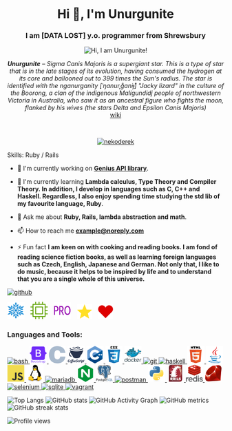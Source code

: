 <h1 align="center">Hi 👋, I'm Unurgunite</h1>
<h3 align="center">I am [DATA LOST] y.o. programmer from Shrewsbury</h3>

<p align="center">
  <img src="https://i.postimg.cc/d0JpxGnc/CXBTC1-T-RYzx-DVy9b3-Fa-Zg-5.jpg" alt="Hi, I am Unurgunite!"/>
</p>
<p align="center"><i><b>Unurgunite</b> – Sigma Canis Majoris is a supergiant star. This is a type of star that is in the late stages of its evolution, having consumed the hydrogen at its core and ballooned out to 399 times the Sun's radius. The star is identified with the nganurganity [ˈŋanuɾˌɡ̊aniɟ̊] "Jacky lizard" in the culture of the Boorong, a clan of the indigenous Maligundidj people of northwestern Victoria in Australia, who saw it as an ancestral figure who fights the moon, flanked by his wives (the stars Delta and Epsilon Canis Majoris)</i><br/><a href="https://en.wikipedia.org/wiki/Sigma_Canis_Majoris">wiki</a></p><br/>

<p align="center"> <a href="https://github.com/ryo-ma/github-profile-trophy"><img src="https://github-profile-trophy.vercel.app/?username=unurgunite&theme=darkhub" alt="nekoderek" /></a> </p>

Skills: Ruby / Rails

- 🔭 I'm currently working on **[Genius API library](https://github.com/unurgunite/genius-api)**.

- 🌱 I'm currently learning **Lambda calculus, Type Theory and Compiler Theory. In addition, I develop in languages such as C, C++ and Haskell. Regardless, I also enjoy spending time studying the std lib of my favourite language, Ruby**.
  
- 💬 Ask me about **Ruby, Rails, lambda abstraction and math**.

- 📫 How to reach me **example@noreply.com**

- ⚡ Fun fact **I am keen on with cooking and reading books. I am fond of reading science fiction books, as well as learning foreign languages such as Czech, English, Japanese and German. Not only that, I like to do music, because it helps to be inspired by life and to understand that you are a single whole of this universe.**


[<img src='https://cdn.jsdelivr.net/npm/simple-icons@3.0.1/icons/github.svg' alt='github' height='40'>](https://github.com/unurgunite)  

<a href='https://archiveprogram.github.com/'><img src='https://raw.githubusercontent.com/acervenky/animated-github-badges/master/assets/acbadge.gif' width='40' height='40'></a> <a href='https://docs.github.com/en/developers'><img src='https://raw.githubusercontent.com/acervenky/animated-github-badges/master/assets/devbadge.gif' width='40' height='40'></a> <a href='https://github.com/pricing'><img src='https://raw.githubusercontent.com/acervenky/animated-github-badges/master/assets/pro.gif' width='40' height='40'></a> <a href='https://stars.github.com/'><img src='https://raw.githubusercontent.com/acervenky/animated-github-badges/master/assets/starbadge.gif' width='35' height='35'></a> <a href='https://docs.github.com/en/github/supporting-the-open-source-community-with-github-sponsors'><img src='https://raw.githubusercontent.com/acervenky/animated-github-badges/master/assets/sponsorbadge.gif' width='35' height='35'></a> 

<h3 align="left">Languages and Tools:</h3>
<p align="left"> <a href="https://www.gnu.org/software/bash/" target="_blank"> <img src="https://www.vectorlogo.zone/logos/gnu_bash/gnu_bash-icon.svg" alt="bash" width="40" height="40"/> </a> <a href="https://getbootstrap.com" target="_blank"> <img src="https://raw.githubusercontent.com/devicons/devicon/master/icons/bootstrap/bootstrap-plain-wordmark.svg" alt="bootstrap" width="40" height="40"/> </a> <a href="https://www.cprogramming.com/" target="_blank"> <img src="https://raw.githubusercontent.com/devicons/devicon/master/icons/c/c-original.svg" alt="c" width="40" height="40"/> </a> <a href="https://offeescript.org" target="_blank"> <img src="https://raw.githubusercontent.com/devicons/devicon/master/icons/coffeescript/coffeescript-original-wordmark.svg" alt="coffeescript" width="40" height="40"/> </a> <a href="https://www.w3schools.com/cpp/" target="_blank"> <img src="https://raw.githubusercontent.com/devicons/devicon/master/icons/cplusplus/cplusplus-original.svg" alt="cplusplus" width="40" height="40"/> </a> <a href="https://www.w3schools.com/css/" target="_blank"> <img src="https://raw.githubusercontent.com/devicons/devicon/master/icons/css3/css3-original-wordmark.svg" alt="css3" width="40" height="40"/> </a> <a href="https://www.docker.com/" target="_blank"> <img src="https://raw.githubusercontent.com/devicons/devicon/master/icons/docker/docker-original-wordmark.svg" alt="docker" width="40" height="40"/> </a> <a href="https://git-scm.com/" target="_blank"> <img src="https://www.vectorlogo.zone/logos/git-scm/git-scm-icon.svg" alt="git" width="40" height="40"/> </a> <a href="https://www.haskell.org/" target="_blank"> <img src="https://upload.wikimedia.org/wikipedia/commons/1/1c/Haskell-Logo.svg" alt="haskell" width="40" height="40"/> </a> <a href="https://www.w3.org/html/" target="_blank"> <img src="https://raw.githubusercontent.com/devicons/devicon/master/icons/html5/html5-original-wordmark.svg" alt="html5" width="40" height="40"/> </a> <a href="https://www.java.com" target="_blank"> <img src="https://raw.githubusercontent.com/devicons/devicon/master/icons/java/java-original.svg" alt="java" width="40" height="40"/> </a> <a href="https://developer.mozilla.org/en-US/docs/Web/JavaScript" target="_blank"> <img src="https://raw.githubusercontent.com/devicons/devicon/master/icons/javascript/javascript-original.svg" alt="javascript" width="40" height="40"/> </a> <a href="https://www.linux.org/" target="_blank"> <img src="https://raw.githubusercontent.com/devicons/devicon/master/icons/linux/linux-original.svg" alt="linux" width="40" height="40"/> </a> <a href="https://mariadb.org/" target="_blank"> <img src="https://www.vectorlogo.zone/logos/mariadb/mariadb-icon.svg" alt="mariadb" width="40" height="40"/> </a> <a href="https://www.nginx.com" target="_blank"> <img src="https://raw.githubusercontent.com/devicons/devicon/master/icons/nginx/nginx-original.svg" alt="nginx" width="40" height="40"/> </a> <a href="https://www.postgresql.org" target="_blank"> <img src="https://raw.githubusercontent.com/devicons/devicon/master/icons/postgresql/postgresql-original-wordmark.svg" alt="postgresql" width="40" height="40"/> </a> <a href="https://postman.com" target="_blank"> <img src="https://www.vectorlogo.zone/logos/getpostman/getpostman-icon.svg" alt="postman" width="40" height="40"/> </a> <a href="https://www.python.org" target="_blank"> <img src="https://raw.githubusercontent.com/devicons/devicon/master/icons/python/python-original.svg" alt="python" width="40" height="40"/> </a> <a href="https://rubyonrails.org" target="_blank"> <img src="https://raw.githubusercontent.com/devicons/devicon/master/icons/rails/rails-original-wordmark.svg" alt="rails" width="40" height="40"/> </a> <a href="https://redis.io" target="_blank"> <img src="https://raw.githubusercontent.com/devicons/devicon/master/icons/redis/redis-original-wordmark.svg" alt="redis" width="40" height="40"/> </a> <a href="https://www.ruby-lang.org/en/" target="_blank"> <img src="https://raw.githubusercontent.com/devicons/devicon/master/icons/ruby/ruby-original.svg" alt="ruby" width="40" height="40"/> </a> <a href="https://www.selenium.dev" target="_blank"> <img src="https://raw.githubusercontent.com/detain/svg-logos/780f25886640cef088af994181646db2f6b1a3f8/svg/selenium-logo.svg" alt="selenium" width="40" height="40"/> </a> <a href="https://www.sqlite.org/" target="_blank"> <img src="https://www.vectorlogo.zone/logos/sqlite/sqlite-icon.svg" alt="sqlite" width="40" height="40"/> </a> <a href="https://www.vagrantup.com/" target="_blank"> <img src="https://www.vectorlogo.zone/logos/vagrantup/vagrantup-icon.svg" alt="vagrant" width="40" height="40"/> </a> </p>

<p float="center">
  <img src="https://github-readme-stats.vercel.app/api/top-langs/?username=unurgunite&theme=tokyonight" alt="Top Langs"/>
  <img src="https://github-readme-stats.vercel.app/api?username=unurgunite&show_icons=true&count_private=true&theme=tokyonight" alt="GitHub stats"/>
  <img src="https://activity-graph.herokuapp.com/graph?username=unurgunite" alt="GitHub Activity Graph"/>
  <img src="https://metrics.lecoq.io/unurgunite" alt="GitHub metrics"/>
  <img src="https://github-readme-streak-stats.herokuapp.com/?user=unurgunite&theme=tokyonight" alt="GitHub streak stats"/>
</p>
<img src="https://visitor-badge.glitch.me/badge?page_id=unurgunite" alt="Profile views"/>
